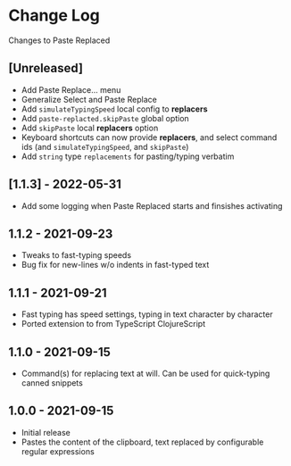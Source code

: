 # Change Log

Changes to Paste Replaced

## [Unreleased]

- Add Paste Replace... menu
- Generalize Select and Paste Replace
- Add `simulateTypingSpeed` local config to **replacers**
- Add `paste-replacted.skipPaste` global option
- Add `skipPaste` local **replacers** option
- Keyboard shortcuts can now provide **replacers**, and select command ids (and `simulateTypingSpeed`, and `skipPaste`)
- Add `string` type `replacements` for pasting/typing verbatim

## [1.1.3] - 2022-05-31

- Add some logging when Paste Replaced starts and finsishes activating

## 1.1.2 - 2021-09-23

- Tweaks to fast-typing speeds
- Bug fix for new-lines w/o indents in fast-typed text

## 1.1.1 - 2021-09-21

- Fast typing has speed settings, typing in text character by character
- Ported extension to from TypeScript ClojureScript

## 1.1.0 - 2021-09-15

- Command(s) for replacing text at will. Can be used for quick-typing canned snippets

## 1.0.0 - 2021-09-15

- Initial release
- Pastes the content of the clipboard, text replaced by configurable regular expressions